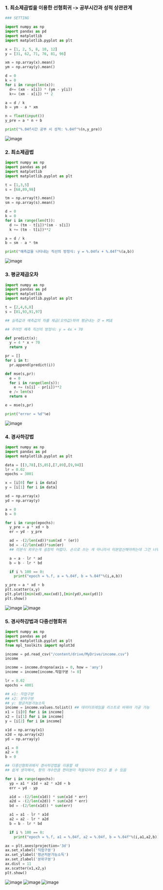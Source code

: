 ### 1. 최소제곱법을 이용한 선형회귀 -> 공부시간과 성적 상관관계
```python
### SETTING

import numpy as np
import pandas as pd
import matplotlib
import matplotlib.pyplot as plt

x = [1, 2, 5, 8, 10, 12]
y = [31, 62, 71, 76, 81, 96]

xm = np.array(x).mean()
ym = np.array(y).mean()

d = 0
k = 0
for i in range(len(x)):
  d+= (xm - x[i]) * (ym - y[i])
  k+= (xm - x[i]) ** 2

a = d / k
b = ym - a * xm

n = float(input())
y_pre = a * n + b

print("%.04f시간 공부 시 성적: %.04f"%(n,y_pre))
```
![image](https://github.com/sejongsmarcle/2024_Winter_Ai_study/assets/128358741/5b49766d-f1b7-42dd-b82e-53bb65b1ecf3)


### 2. 최소제곱법
```python
import numpy as np
import pandas as pd
import matplotlib
import matplotlib.pyplot as plt

t = [1,3,5]
s = [68,89,98]

tm = np.array(t).mean()
sm = np.array(s).mean()

d = 0
k = 0
for i in range(len(t)):
  d += (tm - t[i])*(sm - s[i])
  k += (tm - t[i])**2

a = d / k
b = sm - a * tm

print("예측값을 나타내는 직선의 방정식: y = %.04fx + %.04f"%(a,b))
```
![image](https://github.com/sejongsmarcle/2024_Winter_Ai_study/assets/128358741/142986fa-d9a8-4669-875e-cc7b496d92c8)


### 3. 평균제곱오차
```python
import numpy as np
import pandas as pd
import matplotlib
import matplotlib.pyplot as plt

t = [2,4,6,8]
s = [81,93,91,97]

## 실측값과 예측값의 차를 제곱(오차값)하여 평균내는 것 = MSE

## 주어진 예측 직선의 방정식: y = 4x + 70

def predict(x):
  y = 4 * x + 70
  return y

pr = []
for i in t:
  pr.append(predict(i))

def mse(s,pr):
  e = 0
  for i in range(len(s)):
    e += (s[i] - pr[i])**2
  e /= len(s)
  return e

e = mse(s,pr)

print("error = %d"%e)
```
![image](https://github.com/sejongsmarcle/2024_Winter_Ai_study/assets/128358741/cb3b70ed-84a6-43ea-83de-7c7dd94d79b0)


### 4. 경사하강법
```python
import numpy as np
import pandas as pd
import matplotlib.pyplot as plt

data = [[3,78],[5,85],[7,89],[9,94]]
lr = 0.02
epochs = 3001

x = [i[0] for i in data]
y = [i[1] for i in data]

xd = np.array(x)
yd = np.array(y)

a = 0
b = 0

for i in range(epochs):
  y_pre = a * xd + b
  er = yd - y_pre

  ad = -(2/len(xd))*sum(xd * (er))
  bd = -(2/len(xd))*sum(er)
  ## 미분식 외우는게 굉장히 어렵다. 손으로 쓰는 게 아니라서 미분암산해야하는데 그건 너무 어려움...

  a = a - lr * ad
  b = b - lr * bd

  if i % 100 == 0:
    print("epoch = %.f, a = %.04f, b = %.04f"%(i,a,b))

y_pre = a * xd + b
plt.scatter(x,y)
plt.plot([min(xd),max(xd)],[min(yd),max(yd)])
plt.show()
```
![image](https://github.com/sejongsmarcle/2024_Winter_Ai_study/assets/128358741/adb95724-607a-4289-9e58-0d9549a14e55)
![image](https://github.com/sejongsmarcle/2024_Winter_Ai_study/assets/128358741/beaa5206-18f5-410b-9825-9aeece1134d9)


### 5. 경사하강법과 다중선형회귀
```python
import numpy as np
import pandas as pd
import matplotlib.pyplot as plt
from mpl_toolkits import mplot3d

income = pd.read_csv("/content/drive/MyDrive/income.csv")
income

income = income.dropna(axis = 0, how = 'any')
income = income[income.직업구분 != 0]

lr = 0.02
epochs = 4001

## x1: 직업구분
## x2: 분위구분
## y: 평균처분가능소득
income = income.values.tolist() ## 데이터프레임을 리스트로 바꿔야 가공 가능
x1 = [i[0] for i in income]
x2 = [i[1] for i in income]
y = [i[2] for i in income]

x1d = np.array(x1)
x2d = np.array(x2)
yd = np.array(y)

a1 = 0
a2 = 0
b = 0

## 다중선형회귀에서 경사하강법을 이용할 때
## 쉽게 생각해서, 항의 개수만큼 편미분이 적용되어야 한다고 볼 수 있음

for i in range(epochs):
  yp = a1 * x1d + a2 * x2d + b
  err = yd - yp

  a1d = -(2/len(x1d)) * sum(x1d * err)
  a2d = -(2/len(x2d)) * sum(x2d * err)
  bd = -(2/len(x1d)) * sum(err)

  a1 = a1 - lr * a1d
  a2 = a2 - lr * a2d
  b = b - lr * bd

  if i % 100 == 0:
    print("epoch = %.f, a1 = %.04f, a2 = %.04f, b = %.04f"%(i,a1,a2,b))

ax = plt.axes(projection='3d')
ax.set_xlabel('직업구분')
ax.set_ylabel('평균처분가능소득')
ax.set_zlabel('분위구분')
ax.dist = 11
ax.scatter(x1,x2,y)
plt.show()
```
![image](https://github.com/sejongsmarcle/2024_Winter_Ai_study/assets/128358741/a0712f0c-2198-4b5d-8012-96d1224ed47b)
![image](https://github.com/sejongsmarcle/2024_Winter_Ai_study/assets/128358741/79b4575a-d2e0-4b79-940a-7e9ec67e2879)
![image](https://github.com/sejongsmarcle/2024_Winter_Ai_study/assets/128358741/3d4b0f56-7777-4fa0-a02b-35c1065c2b05)


